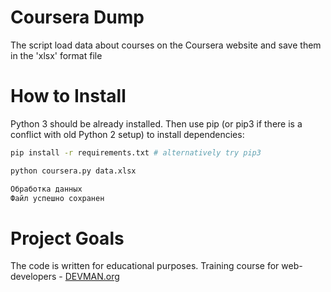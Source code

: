 # Coursera Dump

The script load data about courses on the Coursera website and save them in the 'xlsx' format file

# How to Install

Python 3 should be already installed. Then use pip (or pip3 if there is a conflict with old Python 2 setup) to install dependencies:

```bash
pip install -r requirements.txt # alternatively try pip3

python coursera.py data.xlsx

Обработка данных
Файл успешно сохранен


```

# Project Goals

The code is written for educational purposes. Training course for web-developers - [DEVMAN.org](https://devman.org)
